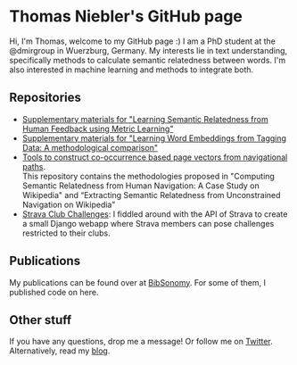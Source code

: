 # Thomas Niebler's GitHub page

Hi, I'm Thomas, welcome to my GitHub page :) I am a PhD student at the @dmirgroup in Wuerzburg, Germany. My interests lie in text understanding, specifically methods to calculate semantic relatedness between words. I'm also interested in machine learning and methods to integrate both.

## Repositories
* [Supplementary materials for "Learning Semantic Relatedness from Human Feedback using Metric Learning"](http://thomasniebler.github.io/semantics-metriclearning)
* [Supplementary materials for "Learning Word Embeddings from Tagging Data: A methodological comparison"](https://thomasniebler.github.io/semantics-tagembeddings)
* [Tools to construct co-occurrence based page vectors from navigational paths](https://thomasniebler.github.io/semantics-pathtools).<br />
This repository contains the methodologies proposed in "Computing Semantic Relatedness from Human Navigation:
A Case Study on Wikipedia" and “Extracting Semantic Relatedness from Unconstrained Navigation on Wikipedia”
* [Strava Club Challenges](https://github.com/thomasniebler/strava-clubchallenges): I fiddled around with the API of Strava
to create a small Django webapp where Strava members can pose challenges restricted to their clubs.

## Publications
My publications can be found over at [BibSonomy](https://www.bibsonomy.org/user/thoni/myown). For some of them, I published code on here.

## Other stuff
If you have any questions, drop me a message! Or follow me on [Twitter](https://twitter.com/ThomasNiebler). Alternatively,
read my [blog](https://www.thomas-niebler.de).


